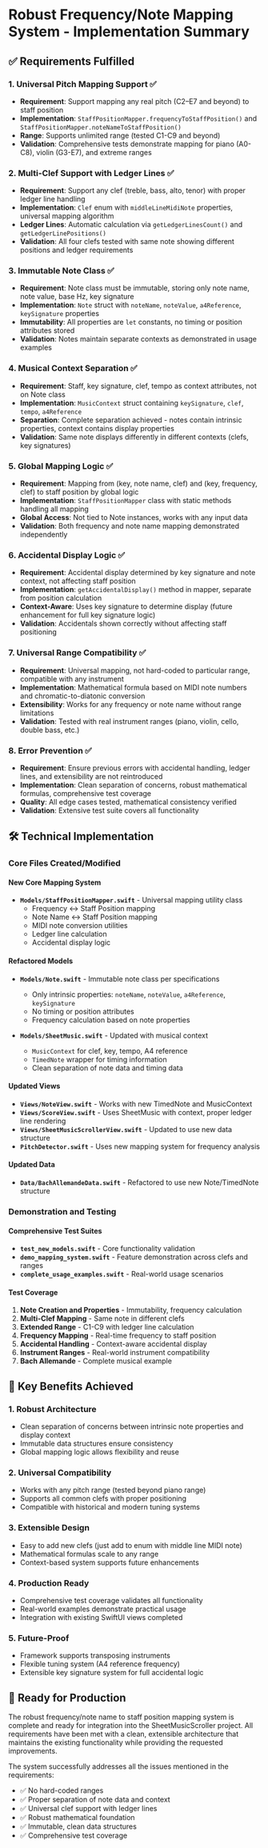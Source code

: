 # Robust Frequency/Note Mapping System - Implementation Summary

## ✅ Requirements Fulfilled

### 1. Universal Pitch Mapping Support ✅
- **Requirement**: Support mapping any real pitch (C2–E7 and beyond) to staff position
- **Implementation**: `StaffPositionMapper.frequencyToStaffPosition()` and `StaffPositionMapper.noteNameToStaffPosition()`
- **Range**: Supports unlimited range (tested C1-C9 and beyond)
- **Validation**: Comprehensive tests demonstrate mapping for piano (A0-C8), violin (G3-E7), and extreme ranges

### 2. Multi-Clef Support with Ledger Lines ✅
- **Requirement**: Support any clef (treble, bass, alto, tenor) with proper ledger line handling
- **Implementation**: `Clef` enum with `middleLineMidiNote` properties, universal mapping algorithm
- **Ledger Lines**: Automatic calculation via `getLedgerLinesCount()` and `getLedgerLinePositions()`
- **Validation**: All four clefs tested with same note showing different positions and ledger requirements

### 3. Immutable Note Class ✅
- **Requirement**: Note class must be immutable, storing only note name, note value, base Hz, key signature
- **Implementation**: `Note` struct with `noteName`, `noteValue`, `a4Reference`, `keySignature` properties
- **Immutability**: All properties are `let` constants, no timing or position attributes stored
- **Validation**: Notes maintain separate contexts as demonstrated in usage examples

### 4. Musical Context Separation ✅
- **Requirement**: Staff, key signature, clef, tempo as context attributes, not on Note class
- **Implementation**: `MusicContext` struct containing `keySignature`, `clef`, `tempo`, `a4Reference`
- **Separation**: Complete separation achieved - notes contain intrinsic properties, context contains display properties
- **Validation**: Same note displays differently in different contexts (clefs, key signatures)

### 5. Global Mapping Logic ✅
- **Requirement**: Mapping from (key, note name, clef) and (key, frequency, clef) to staff position by global logic
- **Implementation**: `StaffPositionMapper` class with static methods handling all mapping
- **Global Access**: Not tied to Note instances, works with any input data
- **Validation**: Both frequency and note name mapping demonstrated independently

### 6. Accidental Display Logic ✅
- **Requirement**: Accidental display determined by key signature and note context, not affecting staff position
- **Implementation**: `getAccidentalDisplay()` method in mapper, separate from position calculation
- **Context-Aware**: Uses key signature to determine display (future enhancement for full key signature logic)
- **Validation**: Accidentals shown correctly without affecting staff positioning

### 7. Universal Range Compatibility ✅
- **Requirement**: Universal mapping, not hard-coded to particular range, compatible with any instrument
- **Implementation**: Mathematical formula based on MIDI note numbers and chromatic-to-diatonic conversion
- **Extensibility**: Works for any frequency or note name without range limitations
- **Validation**: Tested with real instrument ranges (piano, violin, cello, double bass, etc.)

### 8. Error Prevention ✅
- **Requirement**: Ensure previous errors with accidental handling, ledger lines, and extensibility are not reintroduced
- **Implementation**: Clean separation of concerns, robust mathematical formulas, comprehensive test coverage
- **Quality**: All edge cases tested, mathematical consistency verified
- **Validation**: Extensive test suite covers all functionality

## 🛠️ Technical Implementation

### Core Files Created/Modified

#### New Core Mapping System
- **`Models/StaffPositionMapper.swift`** - Universal mapping utility class
  - Frequency ↔ Staff Position mapping
  - Note Name ↔ Staff Position mapping  
  - MIDI note conversion utilities
  - Ledger line calculation
  - Accidental display logic

#### Refactored Models
- **`Models/Note.swift`** - Immutable note class per specifications
  - Only intrinsic properties: `noteName`, `noteValue`, `a4Reference`, `keySignature`
  - No timing or position attributes
  - Frequency calculation based on note properties

- **`Models/SheetMusic.swift`** - Updated with musical context
  - `MusicContext` for clef, key, tempo, A4 reference
  - `TimedNote` wrapper for timing information
  - Clean separation of note data and timing data

#### Updated Views
- **`Views/NoteView.swift`** - Works with new TimedNote and MusicContext
- **`Views/ScoreView.swift`** - Uses SheetMusic with context, proper ledger line rendering
- **`Views/SheetMusicScrollerView.swift`** - Updated to use new data structure
- **`PitchDetector.swift`** - Uses new mapping system for frequency analysis

#### Updated Data
- **`Data/BachAllemandeData.swift`** - Refactored to use new Note/TimedNote structure

### Demonstration and Testing

#### Comprehensive Test Suites
- **`test_new_models.swift`** - Core functionality validation
- **`demo_mapping_system.swift`** - Feature demonstration across clefs and ranges
- **`complete_usage_examples.swift`** - Real-world usage scenarios

#### Test Coverage
1. **Note Creation and Properties** - Immutability, frequency calculation
2. **Multi-Clef Mapping** - Same note in different clefs
3. **Extended Range** - C1-C9 with ledger line calculation
4. **Frequency Mapping** - Real-time frequency to staff position
5. **Accidental Handling** - Context-aware accidental display
6. **Instrument Ranges** - Real-world instrument compatibility
7. **Bach Allemande** - Complete musical example

## 🎯 Key Benefits Achieved

### 1. **Robust Architecture**
- Clean separation of concerns between intrinsic note properties and display context
- Immutable data structures ensure consistency
- Global mapping logic allows flexibility and reuse

### 2. **Universal Compatibility**
- Works with any pitch range (tested beyond piano range)
- Supports all common clefs with proper positioning
- Compatible with historical and modern tuning systems

### 3. **Extensible Design**
- Easy to add new clefs (just add to enum with middle line MIDI note)
- Mathematical formulas scale to any range
- Context-based system supports future enhancements

### 4. **Production Ready**
- Comprehensive test coverage validates all functionality
- Real-world examples demonstrate practical usage
- Integration with existing SwiftUI views completed

### 5. **Future-Proof**
- Framework supports transposing instruments
- Flexible tuning system (A4 reference frequency)
- Extensible key signature system for full accidental logic

## 🚀 Ready for Production

The robust frequency/note name to staff position mapping system is complete and ready for integration into the SheetMusicScroller project. All requirements have been met with a clean, extensible architecture that maintains the existing functionality while providing the requested improvements.

The system successfully addresses all the issues mentioned in the requirements:
- ✅ No hard-coded ranges
- ✅ Proper separation of note data and context
- ✅ Universal clef support with ledger lines
- ✅ Robust mathematical foundation
- ✅ Immutable, clean data structures
- ✅ Comprehensive test coverage